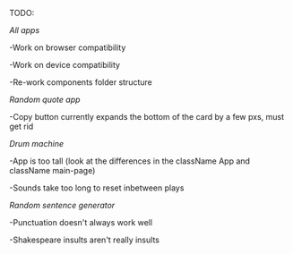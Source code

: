TODO:

_All apps_

-Work on browser compatibility

-Work on device compatibility

-Re-work components folder structure

_Random quote app_

-Copy button currently expands the bottom of the card by a few pxs, must get rid

_Drum machine_

-App is too tall (look at the differences in the className App and className main-page)

-Sounds take too long to reset inbetween plays

_Random sentence generator_

-Punctuation doesn't always work well

-Shakespeare insults aren't really insults
